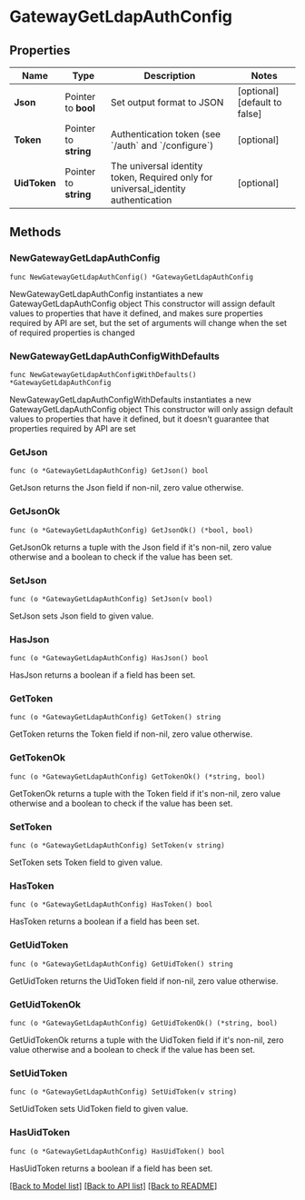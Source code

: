 # GatewayGetLdapAuthConfig

## Properties

Name | Type | Description | Notes
------------ | ------------- | ------------- | -------------
**Json** | Pointer to **bool** | Set output format to JSON | [optional] [default to false]
**Token** | Pointer to **string** | Authentication token (see &#x60;/auth&#x60; and &#x60;/configure&#x60;) | [optional] 
**UidToken** | Pointer to **string** | The universal identity token, Required only for universal_identity authentication | [optional] 

## Methods

### NewGatewayGetLdapAuthConfig

`func NewGatewayGetLdapAuthConfig() *GatewayGetLdapAuthConfig`

NewGatewayGetLdapAuthConfig instantiates a new GatewayGetLdapAuthConfig object
This constructor will assign default values to properties that have it defined,
and makes sure properties required by API are set, but the set of arguments
will change when the set of required properties is changed

### NewGatewayGetLdapAuthConfigWithDefaults

`func NewGatewayGetLdapAuthConfigWithDefaults() *GatewayGetLdapAuthConfig`

NewGatewayGetLdapAuthConfigWithDefaults instantiates a new GatewayGetLdapAuthConfig object
This constructor will only assign default values to properties that have it defined,
but it doesn't guarantee that properties required by API are set

### GetJson

`func (o *GatewayGetLdapAuthConfig) GetJson() bool`

GetJson returns the Json field if non-nil, zero value otherwise.

### GetJsonOk

`func (o *GatewayGetLdapAuthConfig) GetJsonOk() (*bool, bool)`

GetJsonOk returns a tuple with the Json field if it's non-nil, zero value otherwise
and a boolean to check if the value has been set.

### SetJson

`func (o *GatewayGetLdapAuthConfig) SetJson(v bool)`

SetJson sets Json field to given value.

### HasJson

`func (o *GatewayGetLdapAuthConfig) HasJson() bool`

HasJson returns a boolean if a field has been set.

### GetToken

`func (o *GatewayGetLdapAuthConfig) GetToken() string`

GetToken returns the Token field if non-nil, zero value otherwise.

### GetTokenOk

`func (o *GatewayGetLdapAuthConfig) GetTokenOk() (*string, bool)`

GetTokenOk returns a tuple with the Token field if it's non-nil, zero value otherwise
and a boolean to check if the value has been set.

### SetToken

`func (o *GatewayGetLdapAuthConfig) SetToken(v string)`

SetToken sets Token field to given value.

### HasToken

`func (o *GatewayGetLdapAuthConfig) HasToken() bool`

HasToken returns a boolean if a field has been set.

### GetUidToken

`func (o *GatewayGetLdapAuthConfig) GetUidToken() string`

GetUidToken returns the UidToken field if non-nil, zero value otherwise.

### GetUidTokenOk

`func (o *GatewayGetLdapAuthConfig) GetUidTokenOk() (*string, bool)`

GetUidTokenOk returns a tuple with the UidToken field if it's non-nil, zero value otherwise
and a boolean to check if the value has been set.

### SetUidToken

`func (o *GatewayGetLdapAuthConfig) SetUidToken(v string)`

SetUidToken sets UidToken field to given value.

### HasUidToken

`func (o *GatewayGetLdapAuthConfig) HasUidToken() bool`

HasUidToken returns a boolean if a field has been set.


[[Back to Model list]](../README.md#documentation-for-models) [[Back to API list]](../README.md#documentation-for-api-endpoints) [[Back to README]](../README.md)


